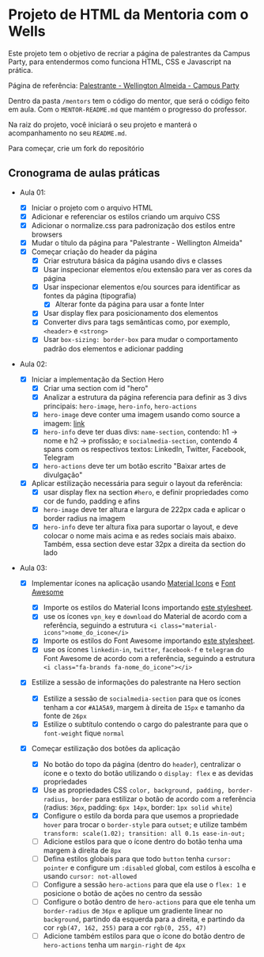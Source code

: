 # Projeto de HTML da Mentoria com o Wells

Este projeto tem o objetivo de recriar a página de palestrantes da Campus Party, para entendermos como funciona HTML, CSS e Javascript na prática.

Página de referência: [Palestrante - Wellington Almeida - Campus Party](https://app.4.events/palestrante-wellington-almeida-4937-c18443)

Dentro da pasta `/mentors` tem o código do mentor, que será o código feito em aula. Com o `MENTOR-README.md` que mantém o progresso do professor.

Na raiz do projeto, você iniciará o seu projeto e manterá o acompanhamento no seu `README.md`.

Para começar, crie um fork do repositório

## Cronograma de aulas práticas

- Aula 01:

  - [x] Iniciar o projeto com o arquivo HTML
  - [x] Adicionar e referenciar os estilos criando um arquivo CSS
  - [x] Adicionar o normalize.css para padronização dos estilos entre browsers
  - [x] Mudar o título da página para "Palestrante - Wellington Almeida"
  - [x] Começar criação do header da página
    - [x] Criar estrutura básica da página usando divs e classes
    - [x] Usar inspecionar elementos e/ou extensão para ver as cores da página
    - [x] Usar inspecionar elementos e/ou sources para identificar as fontes da página (tipografia)
      - [x] Alterar fonte da página para usar a fonte Inter
    - [x] Usar display flex para posicionamento dos elementos
    - [x] Converter divs para tags semânticas como, por exemplo, `<header>` e `<strong>`
    - [x] Usar `box-sizing: border-box` para mudar o comportamento padrão dos elementos e adicionar padding

- Aula 02:

  - [x] Iniciar a implementação da Section Hero
    - [x] Criar uma section com id "hero"
    - [x] Analizar a estrutura da página referencia para definir as 3 divs principais: `hero-image`, `hero-info`, `hero-actions`
    - [x] `hero-image` deve conter uma imagem usando como source a imagem: [link](https://vp2uploads.s3.amazonaws.com/18443/65/palestrantes/d0658d9008c7237409ef4e4fa8cbca654b3f5fbc.png)
    - [x] `hero-info` deve ter duas divs: `name-section`, contendo: h1 -> nome e h2 -> profissão; e `socialmedia-section`, contendo 4 spans com os respectivos textos: LinkedIn, Twitter, Facebook, Telegram
    - [x] `hero-actions` deve ter um botão escrito "Baixar artes de divulgação"
  - [x] Aplicar estilização necessária para seguir o layout da referência:
    - [x] usar display flex na section `#hero`, e definir propriedades como cor de fundo, padding e afins
    - [x] `hero-image` deve ter altura e largura de 222px cada e aplicar o border radius na imagem
    - [x] `hero-info` deve ter altura fixa para suportar o layout, e deve colocar o nome mais acima e as redes sociais mais abaixo. Também, essa section deve estar 32px a direita da section do lado

- Aula 03:

  - [x] Implementar ícones na aplicação usando [Material Icons](https://fonts.google.com/icons) e [Font Awesome](https://fontawesome.com/icons)

    - [x] Importe os estilos do Material Icons importando [este stylesheet](https://fonts.googleapis.com/icon?family=Material+Icons).
    - [x] use os ícones `vpn_key` e `download` do Material de acordo com a referência, seguindo a estrutura `<i class="material-icons">nome_do_icone</i>`
    - [x] Importe os estilos do Font Awesome importando [este stylesheet](https://cdnjs.cloudflare.com/ajax/libs/font-awesome/6.0.0-beta3/css/all.min.css).
    - [x] use os ícones `linkedin-in`, `twitter`, `facebook-f` e `telegram` do Font Awesome de acordo com a referência, seguindo a estrutura `<i class="fa-brands fa-nome_do_icone"></i>`

  - [x] Estilize a sessão de informações do palestrante na Hero section
    - [x] Estilize a sessão de `socialmedia-section` para que os ícones tenham a cor `#A1A5A9`, margem à direita de `15px` e tamanho da fonte de `26px`
    - [x] Estilize o subtítulo contendo o cargo do palestrante para que o `font-weight` fique `normal`
  - [x] Começar estilização dos botões da aplicação
    - [x] No botão do topo da página (dentro do `header`), centralizar o ícone e o texto do botão utilizando o `display: flex` e as devidas propriedades
    - [x] Use as propriedades CSS `color, background, padding, border-radius, border` para estilizar o botão de acordo com a referência (radius: `36px`, padding: `6px 14px`, border: `1px solid white`)
    - [x] Configure o estilo da borda para que usemos a propriedade `hover` para trocar o `border-style` para `outset`; e utilize também `transform: scale(1.02); transition: all 0.1s ease-in-out;`
    - [ ] Adicione estilos para que o ícone dentro do botão tenha uma margem à direita de `8px`
    - [ ] Defina estilos globais para que todo `button` tenha `cursor: pointer` e configure um `:disabled` global, com estilos à escolha e usando `cursor: not-allowed`
    - [ ] Configure a sessão `hero-actions` para que ela use o `flex: 1` e posicione o botão de ações no centro da sessão
    - [ ] Configure o botão dentro de `hero-actions` para que ele tenha um `border-radius` de `36px` e aplique um gradiente linear no `background`, partindo da esquerda para a direita, e partindo da cor `rgb(47, 162, 255)` para a cor `rgb(0, 255, 47)`
    - [ ] Adicione também estilos para que o ícone do botão dentro de `hero-actions` tenha um `margin-right` de `4px`
